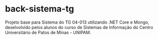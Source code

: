 # back-sistema-tg

Projeto base para Sistema do TG 04-013 utilizando .NET Core e Mongo, deselvolvido pelos alunos do curso de Sistemas de Informação do Centro Universitário de Patos de Minas - UNIPAM.